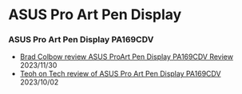 # ASUS Pro Art Pen Display

### ASUS Pro Art Pen Display PA169CDV

* [Brad Colbow review ASUS ProArt Pen Display PA169CDV Review](https://www.youtube.com/watch?v=867nj5QtxlQ) 2023/11/30
* [Teoh on Tech review of ASUS Pro Art Pen Display PA169CDV](https://www.youtube.com/watch?v=jglWaHy1c8o) 2023/10/02



